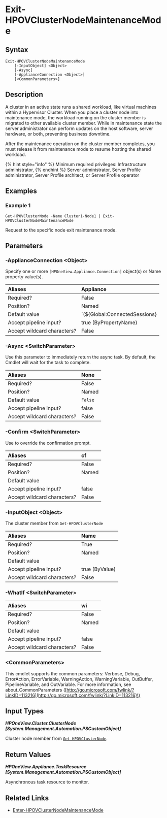 ﻿---
description: Request a cluster node member to exit maintenance mode.
---

# Exit-HPOVClusterNodeMaintenanceMode

## Syntax

```text
Exit-HPOVClusterNodeMaintenanceMode
    [-InputObject] <Object>
    [-Async]
    [-ApplianceConnection <Object>]
    [<CommonParameters>]
```

## Description

A cluster in an active state runs a shared workload, like virtual machines within a Hypervisor Cluster. When you place a cluster node into maintenance mode, the workload running on the cluster member is migrated to other available cluster member.  While in maintenance state the server administrator can perform updates on the host software, server hardware, or both, preventing business downtime.

After the maintenance operation on the cluster member completes, you must release it from maintenance mode to resume hosting the shared workload.

{% hint style="info" %}
Minimum required privileges: Infrastructure administrator,
{% endhint %}
 Server administrator, Server Profile administrator, Server Profile architect, or Server Profile operator
## Examples

###  Example 1 

```text
Get-HPOVClusterNode -Name Cluster1-Node1 | Exit-HPOVClusterNodeMaintenanceMode
```

Request to the specific node exit maintenance mode.

## Parameters

### -ApplianceConnection &lt;Object&gt;

Specify one or more `[HPOneView.Appliance.Connection]` object(s) or Name property value(s).

| Aliases | Appliance |
| :--- | :--- |
| Required? | False |
| Position? | Named |
| Default value | `(${Global:ConnectedSessions} | ? Default)` |
| Accept pipeline input? | true (ByPropertyName) |
| Accept wildcard characters? | False |

### -Async &lt;SwitchParameter&gt;

Use this parameter to immediately return the async task.  By default, the Cmdlet will wait for the task to complete.

| Aliases | None |
| :--- | :--- |
| Required? | False |
| Position? | Named |
| Default value | `False` |
| Accept pipeline input? | false |
| Accept wildcard characters? | False |

### -Confirm &lt;SwitchParameter&gt;

Use to override the confirmation prompt.

| Aliases | cf |
| :--- | :--- |
| Required? | False |
| Position? | Named |
| Default value |  |
| Accept pipeline input? | false |
| Accept wildcard characters? | False |

### -InputObject &lt;Object&gt;

The cluster member from `Get-HPOVClusterNode`

| Aliases | Name |
| :--- | :--- |
| Required? | True |
| Position? | Named |
| Default value |  |
| Accept pipeline input? | true (ByValue) |
| Accept wildcard characters? | False |

### -WhatIf &lt;SwitchParameter&gt;



| Aliases | wi |
| :--- | :--- |
| Required? | False |
| Position? | Named |
| Default value |  |
| Accept pipeline input? | false |
| Accept wildcard characters? | False |

### &lt;CommonParameters&gt;

This cmdlet supports the common parameters: Verbose, Debug, ErrorAction, ErrorVariable, WarningAction, WarningVariable, OutBuffer, PipelineVariable, and OutVariable. For more information, see about\_CommonParameters \([http://go.microsoft.com/fwlink/?LinkID=113216](http://go.microsoft.com/fwlink/?LinkID=113216)\)

## Input Types

_**HPOneView.Cluster.ClusterNode [System.Management.Automation.PSCustomObject]**_

Cluster node member from [`Get-HPOVClusterNode`](get-hpovclusternode.md).

## Return Values

_**HPOneView.Appliance.TaskResource [System.Management.Automation.PSCustomObject]**_

Asynchronous task resource to monitor.

## Related Links

* [Enter-HPOVClusterNodeMaintenanceMode](enter-hpovclusternodemaintenancemode.md)
